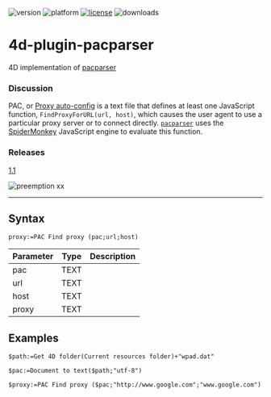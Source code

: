 ![version](https://img.shields.io/badge/version-16%2B-8331AE)
![platform](https://img.shields.io/static/v1?label=platform&message=mac-intel%20|%20mac-arm%20|%20win-64&color=blue)
[![license](https://img.shields.io/github/license/miyako/4d-plugin-pacparser)](LICENSE)
![downloads](https://img.shields.io/github/downloads/miyako/4d-plugin-pacparser/total)

# 4d-plugin-pacparser
4D implementation of [pacparser](https://github.com/manugarg/pacparser)

### Discussion

PAC, or [Proxy auto-config](https://en.wikipedia.org/wiki/Proxy_auto-config) is a text file that defines at least one JavaScript function, ``FindProxyForURL(url, host)``, which causes the user agent to use a particular proxy server or to connect directly. [``pacparser``](https://github.com/manugarg/pacparser) uses the [SpiderMonkey](https://en.wikipedia.org/wiki/SpiderMonkey)  JavaScript engine to evaluate this function.

### Releases

[1.1](https://github.com/miyako/4d-plugin-pacparser/releases/tag/1.1)

![preemption xx](https://user-images.githubusercontent.com/1725068/41327179-4e839948-6efd-11e8-982b-a670d511e04f.png)

---

## Syntax

```
proxy:=PAC Find proxy (pac;url;host)
```

Parameter|Type|Description
------------|------------|----
pac|TEXT|
url|TEXT|
host|TEXT|
proxy|TEXT|

## Examples

```
$path:=Get 4D folder(Current resources folder)+"wpad.dat"

$pac:=Document to text($path;"utf-8")

$proxy:=PAC Find proxy ($pac;"http://www.google.com";"www.google.com")
```
